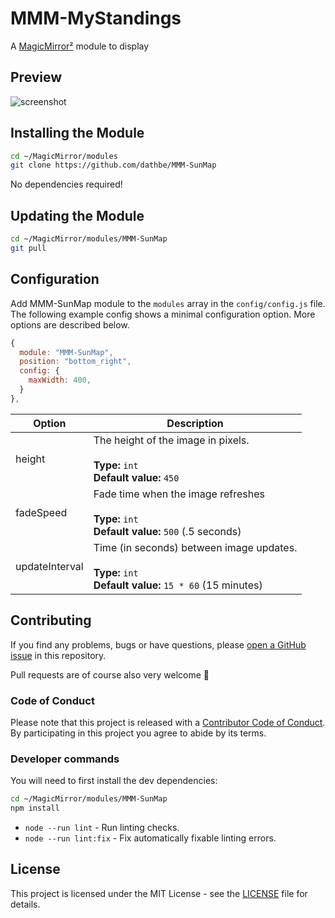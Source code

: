 # MMM-MyStandings

A [MagicMirror²](https://magicmirror.builders/) module to display 

## Preview

![screenshot](screenshot.png)

## Installing the Module

```bash
cd ~/MagicMirror/modules
git clone https://github.com/dathbe/MMM-SunMap
```

No dependencies required!

## Updating the Module

```bash
cd ~/MagicMirror/modules/MMM-SunMap
git pull
```

## Configuration

Add MMM-SunMap module to the `modules` array in the `config/config.js` file. The following example config shows a minimal configuration option. More options are described below.

```javascript
{
  module: "MMM-SunMap",
  position: "bottom_right",
  config: {
    maxWidth: 400,
  }
},
```

| Option           | Description
| -------          |  -------
| height         | The height of the image in pixels.<br><br>**Type:** `int`<br> **Default value:** `450`
| fadeSpeed        | Fade time when the image refreshes<br><br>**Type:** `int` <br> **Default value:** `500` (.5 seconds)
| updateInterval   | Time (in seconds) between image updates.<br><br>**Type:** `int`<br> **Default value:** `15 * 60` (15 minutes)

## Contributing

If you find any problems, bugs or have questions, please [open a GitHub issue](https://github.com/dathbe/MMM-MySunMap/issues) in this repository.

Pull requests are of course also very welcome 🙂

### Code of Conduct

Please note that this project is released with a [Contributor Code of Conduct](CODE_OF_CONDUCT.md). By participating in this project you agree to abide by its terms.

### Developer commands

You will need to first install the dev dependencies:

```bash
cd ~/MagicMirror/modules/MMM-SunMap
npm install
```

- `node --run lint` - Run linting checks.
- `node --run lint:fix` - Fix automatically fixable linting errors.

## License

This project is licensed under the MIT License - see the [LICENSE](LICENSE.md) file for details.
